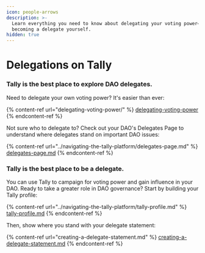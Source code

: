```yaml
---
icon: people-arrows
description: >-
  Learn everything you need to know about delegating your voting power—or
  becoming a delegate yourself.
hidden: true
---
```


# Delegations on Tally

### Tally is the best place to explore DAO delegates.

Need to delegate your own voting power? It's easier than ever:

{% content-ref url="delegating-voting-power/" %}
[delegating-voting-power](delegating-voting-power/)
{% endcontent-ref %}

Not sure who to delegate to? Check out your DAO's Delegates Page to understand where delegates stand on important DAO issues:

{% content-ref url="../navigating-the-tally-platform/delegates-page.md" %}
[delegates-page.md](../navigating-the-tally-platform/delegates-page.md)
{% endcontent-ref %}

### Tally is the best place to be a delegate.

You can use Tally to campaign for voting power and gain influence in your DAO. Ready to take a greater role in DAO governance? Start by building your Tally profile:

{% content-ref url="../navigating-the-tally-platform/tally-profile.md" %}
[tally-profile.md](../navigating-the-tally-platform/tally-profile.md)
{% endcontent-ref %}

Then, show where you stand with your delegate statement:

{% content-ref url="creating-a-delegate-statement.md" %}
[creating-a-delegate-statement.md](creating-a-delegate-statement.md)
{% endcontent-ref %}
